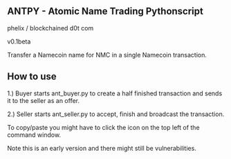 ANTPY - Atomic Name Trading Pythonscript
----------------------------------------
phelix / blockchained d0t com

v0.1beta

Transfer a Namecoin name for NMC in a single Namecoin transaction.

How to use
----------

1.) Buyer starts ant_buyer.py to create a half finished transaction and sends it to the seller as an offer.

2.) Seller starts ant_seller.py to accept, finish and broadcast the transaction.

To copy/paste you might have to click the icon on the top left of the command window.

Note this is an early version and there might still be vulnerabilities.
